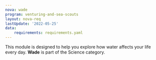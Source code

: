 ```yaml
---
nova: wade
program: venturing-and-sea-scouts
layout: nova-req
lastUpdate: '2022-05-25'
data:
    requirements: requirements.yaml
---
```


This module is designed to help you explore how water affects your life every day. **Wade** is part of the Science category.
